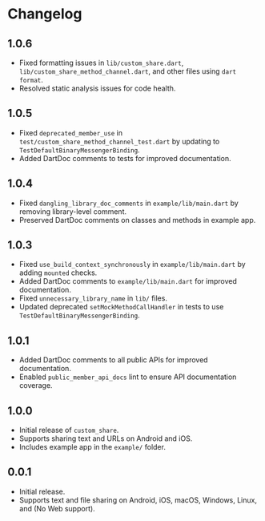 # Changelog

## 1.0.6
- Fixed formatting issues in `lib/custom_share.dart`, `lib/custom_share_method_channel.dart`, and other files using `dart format`.
- Resolved static analysis issues for code health.

## 1.0.5
- Fixed `deprecated_member_use` in `test/custom_share_method_channel_test.dart` by updating to `TestDefaultBinaryMessengerBinding`.
- Added DartDoc comments to tests for improved documentation.

## 1.0.4
- Fixed `dangling_library_doc_comments` in `example/lib/main.dart` by removing library-level comment.
- Preserved DartDoc comments on classes and methods in example app.

## 1.0.3
- Fixed `use_build_context_synchronously` in `example/lib/main.dart` by adding `mounted` checks.
- Added DartDoc comments to `example/lib/main.dart` for improved documentation.
- Fixed `unnecessary_library_name` in `lib/` files.
- Updated deprecated `setMockMethodCallHandler` in tests to use `TestDefaultBinaryMessengerBinding`.

## 1.0.1
- Added DartDoc comments to all public APIs for improved documentation.
- Enabled `public_member_api_docs` lint to ensure API documentation coverage.

## 1.0.0
- Initial release of `custom_share`.
- Supports sharing text and URLs on Android and iOS.
- Includes example app in the `example/` folder.

## 0.0.1
- Initial release.
- Supports text and file sharing on Android, iOS, macOS, Windows, Linux, and (No Web support).